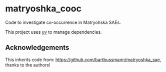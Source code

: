 # matryoshka_cooc

Code to investigate co-occurrence in Matryohska SAEs. 

This project uses [uv](https://docs.astral.sh/uv/getting-started/installation/) to manage dependencies. 

## Acknowledgements

This inherits code from: https://github.com/bartbussmann/matryoshka_sae, thanks to the authors!